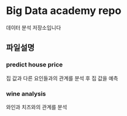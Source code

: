 
# Big Data academy repo

데이터 분석 저장소입니다

## 파일설명
### predict house price

집 값과 다른 요인들과의 관계를 분석 후 집 값을 예측
### wine analysis

와인과 치즈와의 관계를 분석
